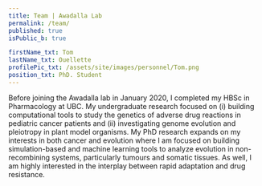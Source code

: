 ```yaml
---
title: Team | Awadalla Lab
permalink: /team/
published: true
isPublic_b: true

firstName_txt: Tom
lastName_txt: Ouellette
profilePic_txt: /assets/site/images/personnel/Tom.png
position_txt: PhD. Student
---
```


Before joining the Awadalla lab in January 2020, I completed my HBSc in Pharmacology at UBC. My undergraduate research focused on (i) building computational tools to study the genetics of adverse drug reactions in pediatric cancer patients and (ii) investigating genome evolution and pleiotropy in plant model organisms. My PhD research expands on my interests in both cancer and evolution where I am focused on building simulation-based and machine learning tools to analyze evolution in non-recombining systems, particularly tumours and somatic tissues. As well, I am highly interested in the interplay between rapid adaptation and drug resistance.
